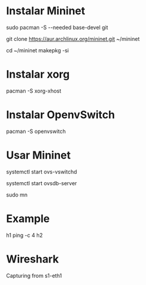 # Instalar Mininet
sudo pacman -S --needed base-devel git

git clone https://aur.archlinux.org/mininet.git ~/mininet

cd ~/mininet
makepkg -si

# Instalar xorg
pacman -S xorg-xhost

# Instalar OpenvSwitch
pacman -S openvswitch

# Usar Mininet
systemctl start ovs-vswitchd

systemctl start ovsdb-server

sudo mn

# Example 

h1 ping -c 4 h2

# Wireshark

Capturing from s1-eth1
